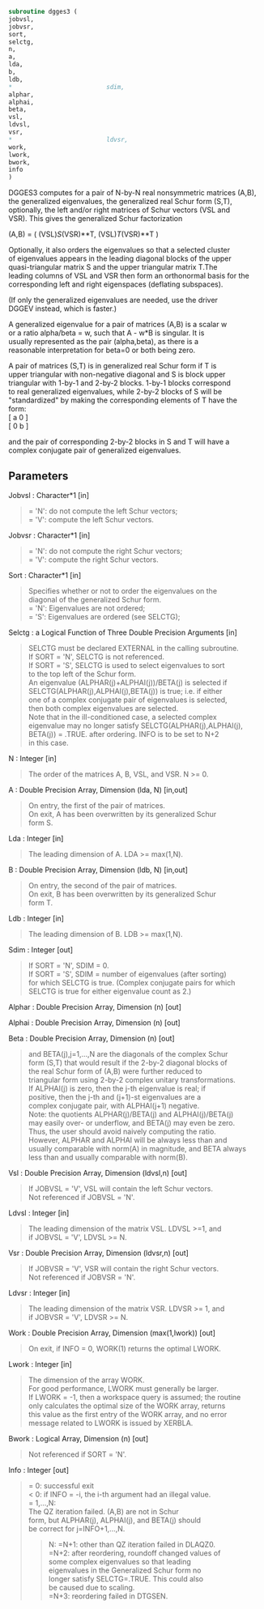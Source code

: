```fortran  
subroutine dgges3 (  
jobvsl,  
jobvsr,  
sort,  
selctg,  
n,  
a,  
lda,  
b,  
ldb,  
*                          sdim,  
alphar,  
alphai,  
beta,  
vsl,  
ldvsl,  
vsr,  
*                          ldvsr,  
work,  
lwork,  
bwork,  
info  
)  
```  
  
DGGES3 computes for a pair of N-by-N real nonsymmetric matrices (A,B),  
the generalized eigenvalues, the generalized real Schur form (S,T),  
optionally, the left and/or right matrices of Schur vectors (VSL and  
VSR). This gives the generalized Schur factorization  
  
(A,B) = ( (VSL)*S*(VSR)**T, (VSL)*T*(VSR)**T )  
  
Optionally, it also orders the eigenvalues so that a selected cluster  
of eigenvalues appears in the leading diagonal blocks of the upper  
quasi-triangular matrix S and the upper triangular matrix T.The  
leading columns of VSL and VSR then form an orthonormal basis for the  
corresponding left and right eigenspaces (deflating subspaces).  
  
(If only the generalized eigenvalues are needed, use the driver  
DGGEV instead, which is faster.)  
  
A generalized eigenvalue for a pair of matrices (A,B) is a scalar w  
or a ratio alpha/beta = w, such that  A - w*B is singular.  It is  
usually represented as the pair (alpha,beta), as there is a  
reasonable interpretation for beta=0 or both being zero.  
  
A pair of matrices (S,T) is in generalized real Schur form if T is  
upper triangular with non-negative diagonal and S is block upper  
triangular with 1-by-1 and 2-by-2 blocks.  1-by-1 blocks correspond  
to real generalized eigenvalues, while 2-by-2 blocks of S will be  
"standardized" by making the corresponding elements of T have the  
form:  
[  a  0  ]  
[  0  b  ]  
  
and the pair of corresponding 2-by-2 blocks in S and T will have a  
complex conjugate pair of generalized eigenvalues.  
  
  
## Parameters  
Jobvsl : Character*1 [in]  
> = 'N':  do not compute the left Schur vectors;  
> = 'V':  compute the left Schur vectors.  
  
Jobvsr : Character*1 [in]  
> = 'N':  do not compute the right Schur vectors;  
> = 'V':  compute the right Schur vectors.  
  
Sort : Character*1 [in]  
> Specifies whether or not to order the eigenvalues on the  
> diagonal of the generalized Schur form.  
> = 'N':  Eigenvalues are not ordered;  
> = 'S':  Eigenvalues are ordered (see SELCTG);  
  
Selctg : a Logical Function of Three Double Precision Arguments [in]  
> SELCTG must be declared EXTERNAL in the calling subroutine.  
> If SORT = 'N', SELCTG is not referenced.  
> If SORT = 'S', SELCTG is used to select eigenvalues to sort  
> to the top left of the Schur form.  
> An eigenvalue (ALPHAR(j)+ALPHAI(j))/BETA(j) is selected if  
> SELCTG(ALPHAR(j),ALPHAI(j),BETA(j)) is true; i.e. if either  
> one of a complex conjugate pair of eigenvalues is selected,  
> then both complex eigenvalues are selected.  
> Note that in the ill-conditioned case, a selected complex  
> eigenvalue may no longer satisfy SELCTG(ALPHAR(j),ALPHAI(j),  
> BETA(j)) = .TRUE. after ordering. INFO is to be set to N+2  
> in this case.  
  
N : Integer [in]  
> The order of the matrices A, B, VSL, and VSR.  N >= 0.  
  
A : Double Precision Array, Dimension (lda, N) [in,out]  
> On entry, the first of the pair of matrices.  
> On exit, A has been overwritten by its generalized Schur  
> form S.  
  
Lda : Integer [in]  
> The leading dimension of A.  LDA >= max(1,N).  
  
B : Double Precision Array, Dimension (ldb, N) [in,out]  
> On entry, the second of the pair of matrices.  
> On exit, B has been overwritten by its generalized Schur  
> form T.  
  
Ldb : Integer [in]  
> The leading dimension of B.  LDB >= max(1,N).  
  
Sdim : Integer [out]  
> If SORT = 'N', SDIM = 0.  
> If SORT = 'S', SDIM = number of eigenvalues (after sorting)  
> for which SELCTG is true.  (Complex conjugate pairs for which  
> SELCTG is true for either eigenvalue count as 2.)  
  
Alphar : Double Precision Array, Dimension (n) [out]  
  
Alphai : Double Precision Array, Dimension (n) [out]  
  
Beta : Double Precision Array, Dimension (n) [out]  
> and  BETA(j),j=1,...,N are the diagonals of the complex Schur  
> form (S,T) that would result if the 2-by-2 diagonal blocks of  
> the real Schur form of (A,B) were further reduced to  
> triangular form using 2-by-2 complex unitary transformations.  
> If ALPHAI(j) is zero, then the j-th eigenvalue is real; if  
> positive, then the j-th and (j+1)-st eigenvalues are a  
> complex conjugate pair, with ALPHAI(j+1) negative.  
> Note: the quotients ALPHAR(j)/BETA(j) and ALPHAI(j)/BETA(j)  
> may easily over- or underflow, and BETA(j) may even be zero.  
> Thus, the user should avoid naively computing the ratio.  
> However, ALPHAR and ALPHAI will be always less than and  
> usually comparable with norm(A) in magnitude, and BETA always  
> less than and usually comparable with norm(B).  
  
Vsl : Double Precision Array, Dimension (ldvsl,n) [out]  
> If JOBVSL = 'V', VSL will contain the left Schur vectors.  
> Not referenced if JOBVSL = 'N'.  
  
Ldvsl : Integer [in]  
> The leading dimension of the matrix VSL. LDVSL >=1, and  
> if JOBVSL = 'V', LDVSL >= N.  
  
Vsr : Double Precision Array, Dimension (ldvsr,n) [out]  
> If JOBVSR = 'V', VSR will contain the right Schur vectors.  
> Not referenced if JOBVSR = 'N'.  
  
Ldvsr : Integer [in]  
> The leading dimension of the matrix VSR. LDVSR >= 1, and  
> if JOBVSR = 'V', LDVSR >= N.  
  
Work : Double Precision Array, Dimension (max(1,lwork)) [out]  
> On exit, if INFO = 0, WORK(1) returns the optimal LWORK.  
  
Lwork : Integer [in]  
> The dimension of the array WORK.  
> For good performance, LWORK must generally be larger.  
> If LWORK = -1, then a workspace query is assumed; the routine  
> only calculates the optimal size of the WORK array, returns  
> this value as the first entry of the WORK array, and no error  
> message related to LWORK is issued by XERBLA.  
  
Bwork : Logical Array, Dimension (n) [out]  
> Not referenced if SORT = 'N'.  
  
Info : Integer [out]  
> = 0:  successful exit  
> < 0:  if INFO = -i, the i-th argument had an illegal value.  
> = 1,...,N:  
> The QZ iteration failed.  (A,B) are not in Schur  
> form, but ALPHAR(j), ALPHAI(j), and BETA(j) should  
> be correct for j=INFO+1,...,N.  
> > N:  =N+1: other than QZ iteration failed in DLAQZ0.  
> =N+2: after reordering, roundoff changed values of  
> some complex eigenvalues so that leading  
> eigenvalues in the Generalized Schur form no  
> longer satisfy SELCTG=.TRUE.  This could also  
> be caused due to scaling.  
> =N+3: reordering failed in DTGSEN.  
  

